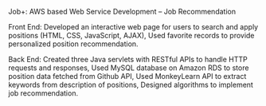 Job+: AWS based Web Service Development – Job Recommendation 

Front End:
Developed an interactive web page for users to search and apply positions (HTML, CSS, JavaScript, AJAX),
Used favorite records to provide personalized position recommendation.

Back End:
Created three Java servlets with RESTful APIs to handle HTTP requests and responses,
Used MySQL database on Amazon RDS to store position data fetched from Github API,
Used MonkeyLearn API to extract keywords from description of positions,
Designed algorithms to implement job recommendation.

